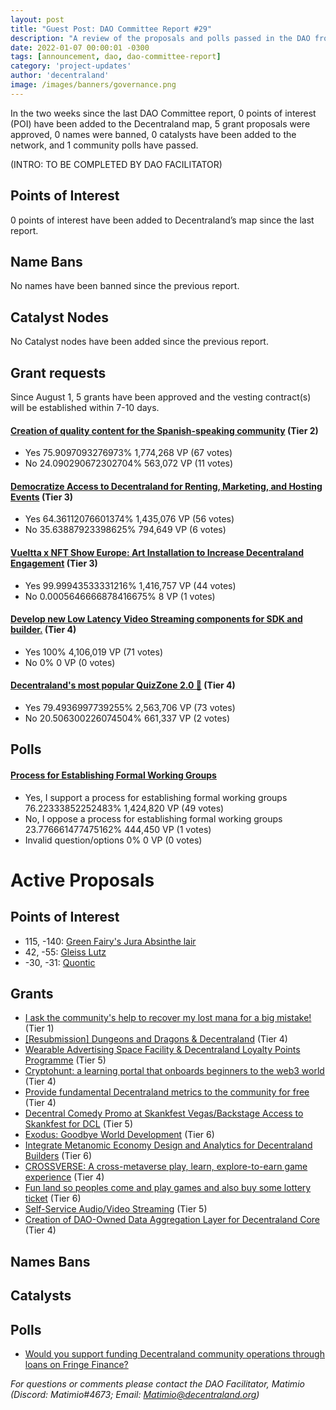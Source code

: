 ```yaml
---
layout: post
title: "Guest Post: DAO Committee Report #29"
description: "A review of the proposals and polls passed in the DAO from August 1 through August 15".
date: 2022-01-07 00:00:01 -0300
tags: [announcement, dao, dao-committee-report]
category: 'project-updates'
author: 'decentraland'
image: /images/banners/governance.png
---
```


In the two weeks since the last DAO Committee report, 0 points of interest (POI) have been added to the Decentraland map, 5 grant proposals were approved, 0 names were banned, 0 catalysts have been added to the network, and 1 community polls have passed.

(INTRO: TO BE COMPLETED BY DAO FACILITATOR)

## Points of Interest
0 points of interest have been added to Decentraland’s map since the last report.


## Name Bans

No names have been banned since the previous report.

## Catalyst Nodes
No Catalyst nodes have been added since the previous report.


## Grant requests
Since August 1, 5 grants have been approved and the vesting contract(s) will be established within 7-10 days.


#### [Creation of quality content for the Spanish-speaking community](https://governance.decentraland.org/proposal/?id=eca738b0-1119-11ed-affb-95d45c2147f8) (Tier 2)

* Yes 75.9097093276973% 1,774,268 VP (67 votes)
* No 24.090290672302704% 563,072 VP (11 votes)


#### [Democratize Access to Decentraland for Renting, Marketing, and Hosting Events](https://governance.decentraland.org/proposal/?id=8a1e3180-0e3a-11ed-9d53-7b405ea02bcb) (Tier 3)

* Yes 64.36112076601374% 1,435,076 VP (56 votes)
* No 35.63887923398625% 794,649 VP (6 votes)


#### [Vueltta x NFT Show Europe: Art Installation to Increase Decentraland Engagement](https://governance.decentraland.org/proposal/?id=99986a30-0cb5-11ed-92a2-218eab5ea42b) (Tier 3)

* Yes 99.99943533331216% 1,416,757 VP (44 votes)
* No 0.0005646666878416675% 8 VP (1 votes)


#### [Develop new Low Latency Video Streaming components for SDK and builder.](https://governance.decentraland.org/proposal/?id=858cd0a0-0c18-11ed-92a2-218eab5ea42b) (Tier 4)

* Yes 100% 4,106,019 VP (71 votes)
* No 0% 0 VP (0 votes)


#### [Decentraland&#39;s most popular QuizZone 2.0 🥳](https://governance.decentraland.org/proposal/?id=58233e80-0928-11ed-8306-41196474443d) (Tier 4)

* Yes 79.4936997739255% 2,563,706 VP (73 votes)
* No 20.506300226074504% 661,337 VP (2 votes)


## Polls

#### [Process for Establishing Formal Working Groups](https://governance.decentraland.org/proposal/?id=bcf89060-0e5c-11ed-9d53-7b405ea02bcb)

* Yes, I support a process for establishing formal working groups 76.22333852252483% 1,424,820 VP (49 votes)
* No, I oppose a process for establishing formal working groups  23.776661477475162% 444,450 VP (1 votes)
* Invalid question/options 0% 0 VP (0 votes)



# Active Proposals

## Points of Interest

* 115, -140: [Green Fairy&#39;s Jura Absinthe lair](https://governance.decentraland.org/proposal/?id=8e4ba400-158c-11ed-affb-95d45c2147f8)
* 42, -55: [Gleiss Lutz](https://governance.decentraland.org/proposal/?id=818ae730-14ba-11ed-affb-95d45c2147f8)
* -30, -31: [Quontic](https://governance.decentraland.org/proposal/?id=46f01db0-126d-11ed-affb-95d45c2147f8)

## Grants

* [I ask the community&#39;s help to recover my lost mana for a big mistake!](https://governance.decentraland.org/proposal/?id=b25f6830-1682-11ed-affb-95d45c2147f8) (Tier 1)
* [[Resubmission] Dungeons and Dragons &amp; Decentraland](https://governance.decentraland.org/proposal/?id=12f794f0-167a-11ed-affb-95d45c2147f8) (Tier 4)
* [Wearable Advertising Space Facility &amp; Decentraland Loyalty Points Programme](https://governance.decentraland.org/proposal/?id=df8dde50-155a-11ed-affb-95d45c2147f8) (Tier 5)
* [Cryptohunt: a learning portal that onboards beginners to the web3 world](https://governance.decentraland.org/proposal/?id=a8051160-151e-11ed-affb-95d45c2147f8) (Tier 4)
* [Provide fundamental Decentraland metrics  to the community for free](https://governance.decentraland.org/proposal/?id=ac2b57f0-12ac-11ed-affb-95d45c2147f8) (Tier 4)
* [Decentral Comedy Promo at Skankfest Vegas/Backstage Access to Skankfest for DCL](https://governance.decentraland.org/proposal/?id=949f3b40-11f0-11ed-affb-95d45c2147f8) (Tier 5)
* [Exodus: Goodbye World Development](https://governance.decentraland.org/proposal/?id=4dcc98d0-10e6-11ed-affb-95d45c2147f8) (Tier 6)
* [Integrate Metanomic Economy Design and Analytics for Decentraland Builders](https://governance.decentraland.org/proposal/?id=e2e3ce20-0f1a-11ed-affb-95d45c2147f8) (Tier 6)
* [CROSSVERSE: A cross-metaverse play, learn, explore-to-earn game experience](https://governance.decentraland.org/proposal/?id=7e4f37c0-0e65-11ed-9d53-7b405ea02bcb) (Tier 4)
* [Fun land so peoples come and play games and also buy some lottery ticket](https://governance.decentraland.org/proposal/?id=3aefa220-0e02-11ed-9d53-7b405ea02bcb) (Tier 6)
* [Self-Service Audio/Video Streaming](https://governance.decentraland.org/proposal/?id=23813f00-0de8-11ed-9d53-7b405ea02bcb) (Tier 5)
* [Creation of DAO-Owned Data Aggregation Layer for Decentraland Core](https://governance.decentraland.org/proposal/?id=66d76070-0d27-11ed-92a2-218eab5ea42b) (Tier 4)

## Names Bans


## Catalysts


## Polls

* [Would you support funding Decentraland community operations through loans on Fringe Finance?](https://governance.decentraland.org/proposal/?id=c4fc8f70-13c3-11ed-affb-95d45c2147f8)

*For questions or comments please contact the DAO Facilitator, Matimio (Discord: Matimio#4673; Email: [Matimio@decentraland.org](mailto:Matimio@decentraland.org))*